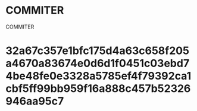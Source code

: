 # COMMITER
COMMITER






# 32a67c357e1bfc175d4a63c658f205a4670a83674e0d6d1f0451c03ebd74be48fe0e3328a5785ef4f79392ca1cbf5ff99bb959f16a888c457b52326946aa95c7
